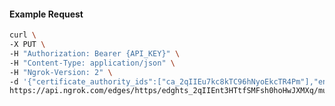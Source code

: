 <!-- Code generated for API Clients. DO NOT EDIT. -->

#### Example Request

```bash
curl \
-X PUT \
-H "Authorization: Bearer {API_KEY}" \
-H "Content-Type: application/json" \
-H "Ngrok-Version: 2" \
-d '{"certificate_authority_ids":["ca_2qIIEu7kc8kTC96hNyoEkcTR4Pm"],"enabled":true}' \
https://api.ngrok.com/edges/https/edghts_2qIIEnt3HTtfSMFsh0hoHwJXMXq/mutual_tls
```
